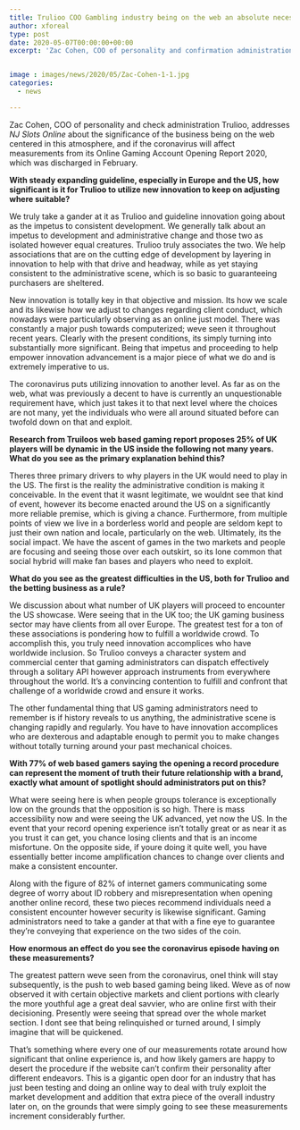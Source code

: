 ```yaml
---
title: Trulioo COO Gambling industry being on the web an absolute necessity in current climate
author: xforeal 
type: post
date: 2020-05-07T00:00:00+00:00
excerpt: 'Zac Cohen, COO of personality and confirmation administration Trulioo, addresses NJ Slots Online about the significance of the business being on the web centered in this atmosphere, and if the coronavirus will affect measurements from its Online Gaming Account Opening Report 2020, which was discharged in February '


image : images/news/2020/05/Zac-Cohen-1-1.jpg
categories:
  - news

---
```

Zac Cohen, COO of personality and check administration Trulioo, addresses _NJ Slots Online_ about the significance of the business being on the web centered in this atmosphere, and if the coronavirus will affect measurements from its Online Gaming Account Opening Report 2020, which was discharged in February. 

**With steady expanding guideline, especially in Europe and the US, how significant is it for Trulioo to utilize new innovation to keep on adjusting where suitable?** 

We truly take a gander at it as Trulioo and guideline innovation going about as the impetus to consistent development. We generally talk about an impetus to development and administrative change and those two as isolated however equal creatures. Trulioo truly associates the two. We help associations that are on the cutting edge of development by layering in innovation to help with that drive and headway, while as yet staying consistent to the administrative scene, which is so basic to guaranteeing purchasers are sheltered. 

New innovation is totally key in that objective and mission. Its how we scale and its likewise how we adjust to changes regarding client conduct, which nowadays were particularly observing as an online just model. There was constantly a major push towards computerized; weve seen it throughout recent years. Clearly with the present conditions, its simply turning into substantially more significant. Being that impetus and proceeding to help empower innovation advancement is a major piece of what we do and is extremely imperative to us. 

The coronavirus puts utilizing innovation to another level. As far as on the web, what was previously a decent to have is currently an unquestionable requirement have, which just takes it to that next level where the choices are not many, yet the individuals who were all around situated before can twofold down on that and exploit. 

**Research from Truiloos web based gaming report proposes 25&percnt; of UK players will be dynamic in the US inside the following not many years. What do you see as the primary explanation behind this?** 

Theres three primary drivers to why players in the UK would need to play in the US. The first is the reality the administrative condition is making it conceivable. In the event that it wasnt legitimate, we wouldnt see that kind of event, however its become enacted around the US on a significantly more reliable premise, which is giving a chance. Furthermore, from multiple points of view we live in a borderless world and people are seldom kept to just their own nation and locale, particularly on the web. Ultimately, its the social impact. We have the ascent of games in the two markets and people are focusing and seeing those over each outskirt, so its lone common that social hybrid will make fan bases and players who need to exploit. 

**What do you see as the greatest difficulties in the US, both for Trulioo and the betting business as a rule?** 

We discussion about what number of UK players will proceed to encounter the US showcase. Were seeing that in the UK too; the UK gaming business sector may have clients from all over Europe. The greatest test for a ton of these associations is pondering how to fulfill a worldwide crowd. To accomplish this, you truly need innovation accomplices who have worldwide inclusion. So Trulioo conveys a character system and commercial center that gaming administrators can dispatch effectively through a solitary API however approach instruments from everywhere throughout the world. It&#8217;s a convincing contention to fulfill and confront that challenge of a worldwide crowd and ensure it works. 

The other fundamental thing that US gaming administrators need to remember is if history reveals to us anything, the administrative scene is changing rapidly and regularly. You have to have innovation accomplices who are dexterous and adaptable enough to permit you to make changes without totally turning around your past mechanical choices. 

**With 77&percnt; of web based gamers saying the opening a record procedure can represent the moment of truth their future relationship with a brand, exactly what amount of spotlight should administrators put on this?** 

What were seeing here is when people groups tolerance is exceptionally low on the grounds that the opposition is so high. There is mass accessibility now and were seeing the UK advanced, yet now the US. In the event that your record opening experience isn&#8217;t totally great or as near it as you trust it can get, you chance losing clients and that is an income misfortune. On the opposite side, if youre doing it quite well, you have essentially better income amplification chances to change over clients and make a consistent encounter. 

Along with the figure of 82&percnt; of internet gamers communicating some degree of worry about ID robbery and misrepresentation when opening another online record, these two pieces recommend individuals need a consistent encounter however security is likewise significant. Gaming administrators need to take a gander at that with a fine eye to guarantee they&#8217;re conveying that experience on the two sides of the coin. 

**How enormous an effect do you see the coronavirus episode having on these measurements?** 

The greatest pattern weve seen from the coronavirus, oneI think will stay subsequently, is the push to web based gaming being liked. Weve as of now observed it with certain objective markets and client portions with clearly the more youthful age a great deal savvier, who are online first with their decisioning. Presently were seeing that spread over the whole market section. I dont see that being relinquished or turned around, I simply imagine that will be quickened. 

That&#8217;s something where every one of our measurements rotate around how significant that online experience is, and how likely gamers are happy to desert the procedure if the website can&#8217;t confirm their personality after different endeavors. This is a gigantic open door for an industry that has just been testing and doing an online way to deal with truly exploit the market development and addition that extra piece of the overall industry later on, on the grounds that were simply going to see these measurements increment considerably further.